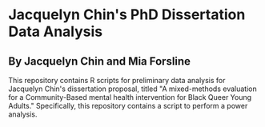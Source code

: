 # Jacquelyn Chin's PhD Dissertation Data Analysis 

## By Jacquelyn Chin and Mia Forsline

This repository contains R scripts for preliminary data analysis for Jacquelyn Chin's dissertation proposal, titled "A mixed-methods evaluation for a Community-Based mental health intervention for Black Queer Young Adults." Specifically, this repository contains a script to perform a power analysis. 

